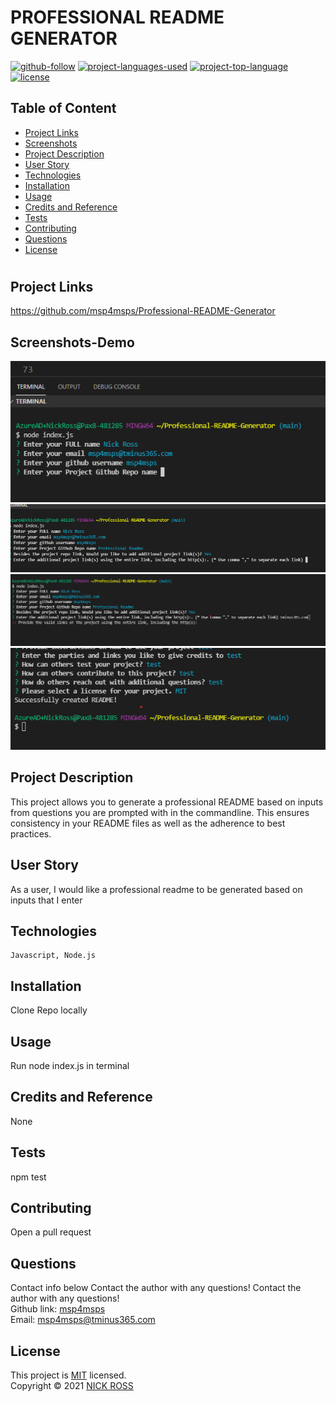  
# PROFESSIONAL README GENERATOR
[![github-follow](https://img.shields.io/github/followers/msp4msps?label=Follow&logoColor=purple&style=social)](https://github.com/msp4msps)
[![project-languages-used](https://img.shields.io/github/languages/count/msp4msps/Professional-README-Generator?color=important)](https://github.com/msp4msps/Professional-README-Generator)
[![project-top-language](https://img.shields.io/github/languages/top/msp4msps/Professional-README-Generator?color=blueviolet)](https://github.com/msp4msps/Professional-README-Generator)
[![license](https://img.shields.io/badge/License-MIT-brightgreen.svg)](https://choosealicense.com/licenses/mit/)
## Table of Content
* [ Project Links ](#Project-Links)
* [ Screenshots](#Screenshots)
* [ Project Description ](#Project-Description)
* [ User Story ](#User-Story)
* [ Technologies ](#Technologies)
* [ Installation ](#Installation)
* [ Usage ](#Usage)
* [ Credits and Reference ](#Credits-and-Reference)
* [ Tests ](#Tests)
* [ Contributing ](#Contributing)
* [ Questions ](#Questions)
* [ License ](#License)
#
##  Project Links
https://github.com/msp4msps/Professional-README-Generator<br>

## Screenshots-Demo
<kbd>![screenshot1](Assets/Screenshot1.png)</kbd><kbd>![screenshot2](Assets/Screenshot2.png)</kbd><kbd>![screenshot3](Assets/Screenshot3.png)</kbd><kbd>![screenshot4](Assets/Screenshot4.png)</kbd>

## Project Description
This project allows you to generate a professional README based on inputs from questions you are prompted with in the commandline. This ensures consistency in your README files as well as the adherence to best practices.

## User Story
As a user, I would like a professional readme to be generated based on inputs that I enter
## Technologies 
```
Javascript, Node.js
```

## Installation
Clone Repo locally
## Usage 
Run node index.js in terminal

## Credits and Reference
None
## Tests
npm test
## Contributing
Open a pull request
## Questions
Contact info below Contact the author with any questions!
Contact the author with any questions!<br>
Github link: [msp4msps](https://github.com/msp4msps)<br>
Email: msp4msps@tminus365.com
## License
This project is [MIT](https://choosealicense.com/licenses/mit/) licensed.<br />
Copyright © 2021 [NICK ROSS](https://github.com/msp4msps)

